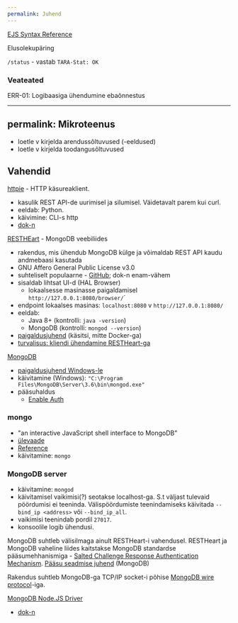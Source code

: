 ```yaml
---
permalink: Juhend
---
```


[EJS Syntax Reference](https://github.com/mde/ejs/blob/master/docs/syntax.md)


Elusolekupäring

`/status` - vastab `TARA-Stat: OK`

### Veateated

ERR-01: Logibaasiga ühendumine ebaõnnestus


---
permalink: Mikroteenus
---

- loetle v kirjelda arendussõltuvused (-eeldused)
- loetle v kirjelda toodangusõltuvused


## Vahendid

[httpie](https://httpie.org/) - HTTP käsureaklient.
- kasulik REST API-de uurimisel ja silumisel. Väidetavalt parem kui curl.
- eeldab: Python.
- käivimine: CLI-s http
- [dok-n](https://httpie.org/doc)

[RESTHEart](http://restheart.org/) - MongoDB veebiliides
- rakendus, mis ühendub MongoDB külge ja võimaldab REST API kaudu andmebaasi kasutada
- GNU Affero General Public License v3.0
- suhteliselt populaarne - [GitHub](https://github.com/softinstigate/restheart); dok-n enam-vähem
- sisaldab lihtsat UI-d (HAL Browser)
  - lokaalsesse masinasse paigaldamisel `http://127.0.0.1:8080/browser/`´
- endpoint lokaalses masinas: `localhost:8080` v `http://127.0.0.1:8080/`
- eeldab:
  - Java 8+ (kontrolli: `java -version`)
  - MongoDB (kontrolli: `mongod --version`)
- [paigaldusjuhend](http://restheart.org/learn/setup/#manual-installation-and-configuration) (käsitsi, mitte Docker-ga)
- [turvalisus: kliendi ühendamine RESTHeart-ga](http://restheart.org/learn/security/)

[MongoDB]()
- [paigaldusjuhend Windows-le](https://docs.mongodb.com/master/tutorial/install-mongodb-on-windows/)
- käivitamine (Windows): `"C:\Program Files\MongoDB\Server\3.6\bin\mongod.exe"`
- pääsuhaldus
  - [Enable Auth](https://docs.mongodb.com/manual/tutorial/enable-authentication/)

### mongo
- "an interactive JavaScript shell interface to MongoDB"
- [ülevaade](https://docs.mongodb.com/manual/mongo/)
- [Reference](https://docs.mongodb.com/manual/reference/program/mongo/#bin.mongo)
- käivitamine: `mongo`

### MongoDB server
- käivitamine: `mongod`
- käivitamisel vaikimisi(?) seotakse localhost-ga. S.t väljast tulevaid pöördumisi ei teeninda. Välispöördumiste teenindamiseks käivitada `--bind_ip <address>` või `--bind_ip_all`.
- vaikimisi teenindab pordil `27017`.
- konsoolile logib ühendusi.

MongoDB suhtleb välisilmaga ainult RESTHeart-i vahendusel.
RESTHeart ja MongoDB vaheline liides kaitstakse MongoDB standardse pääsumehhanismiga - [Salted Challenge Response Authentication Mechanism](https://docs.mongodb.com/manual/core/authentication-mechanisms/).
[Pääsu seadmise juhend](https://docs.mongodb.com/manual/tutorial/enable-authentication/) (MongoDB)


Rakendus suhtleb MongoDB-ga TCP/IP socket-i põhise [MongoDB wire protocol](https://docs.mongodb.com/manual/reference/mongodb-wire-protocol/)-iga.

[MongoDB Node.JS Driver](http://mongodb.github.io/node-mongodb-native/?jmp=docs&_ga=2.138292915.2088530382.1524857109-302204577.1524857109)
- [dok-n](http://mongodb.github.io/node-mongodb-native/3.0/)






